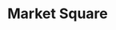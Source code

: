 ---
pid: NS161
title: Market Square
location_transcription: Gtn Ave @ School Hse La
zipcode: '19119'
outside_phl: 
neighborhood: Mount Airy
age: '57'
age_range: 50-59
instagram: 
image_file_name: NS_161.jpg
proposal_transcription: War Monument
topic: History,Violence
topic_summary: 0, 0
type: Sculpture Statue
keywords_other: War
credit: Lori Hayes
image_labels: 
twitter: 
facebook: 
permalink: "/monuments/ns161/"
layout: item-page
---
